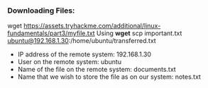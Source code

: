 ### Downloading Files:
wget https://assets.tryhackme.com/additional/linux-fundamentals/part3/myfile.txt Using **wget** 
scp important.txt ubuntu@192.168.1.30:/home/ubuntu/transferred.txt
- IP address of the remote system: 192.168.1.30
- User on the remote system:	ubuntu
- Name of the file on the remote system:	documents.txt
- Name that we wish to store the file as on our system:	notes.txt


